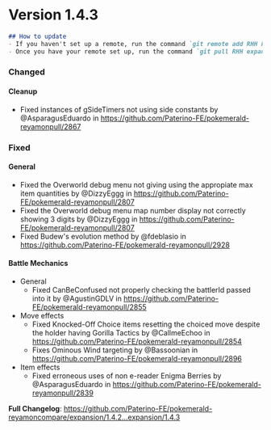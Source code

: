 # Version 1.4.3

```md
## How to update
- If you haven't set up a remote, run the command `git remote add RHH https://github.com/Paterino-FE/pokemerald-reyamon.git`.
- Once you have your remote set up, run the command `git pull RHH expansion/1.4.3`.
```

### Changed
#### Cleanup
* Fixed instances of gSideTimers not using side constants by @AsparagusEduardo in https://github.com/Paterino-FE/pokemerald-reyamonpull/2867

### Fixed
#### General
* Fixed the Overworld debug menu not giving using the appropiate max item quantities by @DizzyEggg in https://github.com/Paterino-FE/pokemerald-reyamonpull/2807
* Fixed the Overworld debug menu map number display not correctly showing 3 digits by @DizzyEggg in https://github.com/Paterino-FE/pokemerald-reyamonpull/2807
* Fixed Budew's evolution method by @fdeblasio in https://github.com/Paterino-FE/pokemerald-reyamonpull/2928
#### Battle Mechanics
* General
    * Fixed CanBeConfused not properly checking the battlerId passed into it by @AgustinGDLV in https://github.com/Paterino-FE/pokemerald-reyamonpull/2855
* Move effects
    * Fixed Knocked-Off Choice items resetting the choiced move despite the holder having Gorilla Tactics by @CallmeEchoo in https://github.com/Paterino-FE/pokemerald-reyamonpull/2854
    * Fixes Ominous Wind targeting by @Bassoonian in https://github.com/Paterino-FE/pokemerald-reyamonpull/2896
* Item effects
    * Fixed erroneous uses of non e-reader Enigma Berries by @AsparagusEduardo in https://github.com/Paterino-FE/pokemerald-reyamonpull/2839

**Full Changelog**: https://github.com/Paterino-FE/pokemerald-reyamoncompare/expansion/1.4.2...expansion/1.4.3